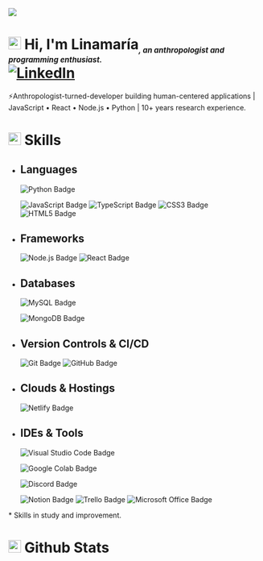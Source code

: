 [![](https://visitcount.itsvg.in/api?id=jeffdevx&icon=0&color=0)](https://visitcount.itsvg.in)<br>
# <img src="https://media.giphy.com/media/TEnXkcsHrP4YedChhA/giphy.gif" width ="25"> <b>Hi, I'm Linamaría<sub style="font-size: 15px; font-style: italic">, an anthropologist and programming enthusiast.</sub><br> [![LinkedIn](https://img.shields.io/badge/Jeferson%20Ferreira-%230077B5.svg?logo=linkedin&logoColor=white)](https://linkedin.com/in/linamariamartinez)</b>

⚡Anthropologist-turned-developer building human-centered applications | JavaScript • React • Node.js • Python | 10+ years research experience.<br>

# <img src="https://media2.giphy.com/media/QssGEmpkyEOhBCb7e1/giphy.gif?cid=ecf05e47a0n3gi1bfqntqmob8g9aid1oyj2wr3ds3mg700bl&rid=giphy.gif" width ="25"> <b>Skills</b>

- ## Languages
    <!--![C++ Badge](https://img.shields.io/badge/C++-%2300599C.svg?logo=c%2B%2B&logoColor=white&style=flat)-->
    <!--![Delphi Badge](https://img.shields.io/badge/Delphi-EE1F35?logo=delphi&logoColor=fff&style=flat)-->
    ![Python Badge](https://custom-icon-badges.demolab.com/badge/Python-000.svg?logo=python-colorful)
    <!--![Java Badge](https://custom-icon-badges.demolab.com/badge/Java-ED8B00.svg?logo=java-colorful)-->
    ![JavaScript Badge](https://img.shields.io/badge/Javascript*-%23323330.svg?&logo=javascript&logoColor=%23F7DF1E&style=flat)
    ![TypeScript Badge](https://img.shields.io/badge/TypeScript*-3178C6?logo=typescript&logoColor=fff&style=flat)
    ![CSS3 Badge](https://img.shields.io/badge/CSS3*-%231572B6.svg?&logo=css3&logoColor=white&style=flat)
    ![HTML5 Badge](https://img.shields.io/badge/HTML5*-%23E34F26.svg?&logo=html5&logoColor=white&style=flat)

- ## Frameworks
    <!--![Django Badge](https://img.shields.io/badge/Django-%23092E20.svg?&logo=django&logoColor=white&style=flat)-->
    <!--![DjangoREST Badge](https://img.shields.io/badge/Django-REST*-ff1709?&logo=django&logoColor=white&color=ff1709&labelColor=gray&style=flat) -->
    <!--![Flask Badge](https://img.shields.io/badge/Flask-%23000.svg?&logo=flask&logoColor=white&style=flat)-->
    <!--![Spring Badge](https://img.shields.io/badge/Spring-%236DB33F.svg?&logo=spring&logoColor=white&style=flat)-->
    ![Node.js Badge](https://img.shields.io/badge/Node.js*-393?logo=nodedotjs&logoColor=fff&style=flat)
    ![React Badge](https://img.shields.io/badge/React*-%2320232a.svg?&logo=react&logoColor=%2361DAFB&style=flat)
    <!--![Selenium Badge](https://img.shields.io/badge/Selenium-43B02A?logo=selenium&logoColor=fff&style=flat)-->

- ## Databases
    ![MySQL Badge](https://img.shields.io/badge/MySQL-%2300f.svg?&logo=mysql&logoColor=white&style=flat)
    <!--![Firebird Badge](https://custom-icon-badges.demolab.com/badge/Firebird-gray.svg?logo=firebird) -->
    ![MongoDB Badge](https://img.shields.io/badge/MongoDB-%234ea94b.svg?&logo=mongodb&logoColor=white&style=flat)
    <!--![Redis Badge](https://img.shields.io/badge/Redis*-%23DD0031.svg?&logo=redis&logoColor=white&style=flat) -->
    <!--![Postgres Badge](https://img.shields.io/badge/Postgres-%23316192.svg?&logo=postgresql&logoColor=white&style=flat) -->
    <!--![SQLite Badge](https://img.shields.io/badge/SQLite-%2307405e.svg?&logo=sqlite&logoColor=white&style=flat)-->
    <!--![Firebase Badge](https://img.shields.io/badge/Firebase*-%23039BE5.svg?&logo=firebase&style=flat) -->

- ## Version Controls & CI/CD
    ![Git Badge](https://img.shields.io/badge/Git-F05032?logo=git&logoColor=fff&style=flat)
    ![GitHub Badge](https://img.shields.io/badge/GitHub-181717?logo=github&logoColor=fff&style=flat)
    <!--![Git Extensions Badge](https://img.shields.io/badge/Git%20Extensions-212121?logo=gitextensions&logoColor=fff&style=flat)-->
    <!--![TortoiseSVN Badge](https://custom-icon-badges.demolab.com/badge/TortoiseSVN-89A3CC.svg?logo=tortoisesvn&logoColor=fff)-->
    <!--![Jenkins Badge](https://img.shields.io/badge/Jenkins-%232C5263.svg?&logo=jenkins&logoColor=white&style=flat) -->
    <!--![Docker Badge](https://img.shields.io/badge/Docker*-2496ED?logo=docker&logoColor=fff&style=flat)-->
    <!--![Azure DevOps Badge](https://img.shields.io/badge/Azure%20DevOps-0078D7?logo=azuredevops&logoColor=fff&style=flat)-->

- ## Clouds & Hostings
    ![Netlify Badge](https://img.shields.io/badge/Netlify-%23000000.svg?&logo=netlify&logoColor=00C7B7&style=flat)
    <!--![Heroku Badge](https://img.shields.io/badge/Heroku-%23430098.svg?&logo=heroku&logoColor=white&style=flat) -->
    <!--![Apache Badge](https://img.shields.io/badge/Apache-C71A36?&logo=Apache&logoColor=white&style=flat) -->
    <!--![Gunicorn Badge](https://img.shields.io/badge/Gunicorn-499848?logo=gunicorn&logoColor=fff&style=flat)-->

- ## IDEs & Tools
    ![Visual Studio Code Badge](https://img.shields.io/badge/Visual%20Studio%20Code-007ACC?logo=visualstudiocode&logoColor=fff&style=flat)
    <!--![PyCharm Badge](https://img.shields.io/badge/PyCharm-000?logo=pycharm&logoColor=fff&style=flat)-->
    <!--![IntelliJ IDEA Badge](https://img.shields.io/badge/IntelliJ%20IDEA-000?logo=intellijidea&logoColor=fff&style=flat)-->
    <!--![Jupyter Badge](https://img.shields.io/badge/Jupyter-F37626?logo=jupyter&logoColor=fff&style=flat)-->
    <!--![Sublime Text Badge](https://img.shields.io/badge/Sublime%20Text-FF9800?logo=sublimetext&logoColor=fff&style=flat)-->
    <!--![Embarcadero Badge](https://img.shields.io/badge/Embarcadero-ED1F35?logo=embarcadero&logoColor=fff&style=flat)-->
    ![Google Colab Badge](https://img.shields.io/badge/Google%20Colab-F9AB00?logo=googlecolab&logoColor=fff&style=flat)
    <!--![DBeaver Badge](https://custom-icon-badges.demolab.com/badge/DBeaver-897263.svg?logo=dbeaver)-->
    <!--![IBExpert Badge](https://custom-icon-badges.demolab.com/badge/IBExpert-gray.svg?logo=ibexpert)-->
    <!--![Postman Badge](https://img.shields.io/badge/Postman-FF6C37?logo=postman&logoColor=fff&style=flat)-->
    <!--![Chocolatey Badge](https://img.shields.io/badge/Chocolatey-80B5E3?logo=chocolatey&logoColor=fff&style=flat)-->
    <!--![OpenVPN Badge](https://img.shields.io/badge/OpenVPN-EA7E20?logo=openvpn&logoColor=fff&style=flat)-->
    ![Discord Badge](https://img.shields.io/badge/Discord-5865F2?logo=discord&logoColor=fff&style=flat)
    <!--![Slack Badge](https://img.shields.io/badge/Slack-4A154B?logo=slack&logoColor=fff&style=flat)-->
    ![Notion Badge](https://img.shields.io/badge/Notion-000?logo=notion&logoColor=fff&style=flat)
    ![Trello Badge](https://img.shields.io/badge/Trello-0052CC?logo=trello&logoColor=fff&style=flat)
    ![Microsoft Office Badge](https://img.shields.io/badge/Microsoft%20Office-D83B01?logo=microsoftoffice&logoColor=fff&style=flat)

\* Skills in study and improvement.
# <img src="https://media.giphy.com/media/iY8CRBdQXODJSCERIr/giphy.gif" width="25"> <b>Github Stats</b>

<!--![](https://github-readme-stats.vercel.app/api?username=jeffdevx&theme=dracula&hide_border=true&include_all_commits=true&count_private=true)<br/>
![](https://github-readme-streak-stats.herokuapp.com/?user=jeffdevx&theme=dracula&hide_border=true)<br/>
![](https://github-readme-stats.vercel.app/api/top-langs/?username=jeffdevx&theme=dracula&hide_border=true&include_all_commits=true&count_private=true&layout=compact)

------
Credit: [jeffdevx](https://github.com/jeffdevx)

Last Edited on: 23/07/2023-->

